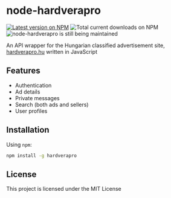 # node-hardverapro

[![Latest version on NPM](https://img.shields.io/npm/v/hardverapro)](https://www.npmjs.com/package/hardverapro)
![Total current downloads on NPM](https://raster.shields.io/npm/dt/hardverapro)
![node-hardverapro is still being maintained](https://img.shields.io/maintenance/yes/2020)

An API wrapper for the Hungarian classified advertisement site, [hardverapro.hu](https://hardverapro.hu) written in JavaScript

## Features

- Authentication
- Ad details
- Private messages
- Search (both ads and sellers)
- User profiles

## Installation

Using `npm`:

```sh
npm install -g hardverapro
```

## License

This project is licensed under the MIT License
